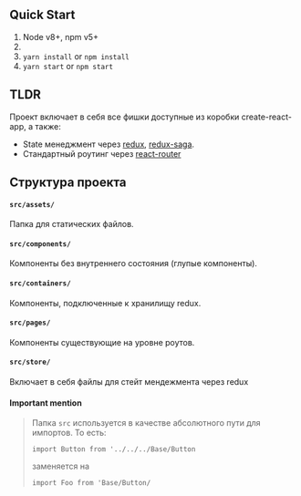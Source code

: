 ## Quick Start
1. Node v8+, npm v5+
2. 
3. `yarn install` or `npm install`
4. `yarn start` or `npm start`

## TLDR

Проект включает в себя все фишки доступные из коробки create-react-app, а также:

- State менеджмент через [redux](https://redux.js.org/), [redux-saga](https://redux-saga.js.org/).
- Стандартный роутинг через [react-router](https://reacttraining.com/react-router/web)

## Структура проекта

#### `src/assets/`

Папка для статических файлов.

#### `src/components/`

Компоненты без внутреннего состояния (глупые компоненты).
#### `src/containers/`

Компоненты, подключенные к хранилищу redux. 

#### `src/pages/`

Компоненты существующие на уровне роутов.

#### `src/store/`

Включает в себя файлы для стейт мендежмента через redux

#### Important mention

> Папка `src` используется в качестве абсолютного пути для импортов. То есть:
>
> ```import Button from '../../../Base/Button```
>
> заменяется на
>
>```import Foo from 'Base/Button/```



